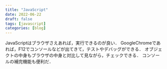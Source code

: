 ```yaml
---
title: "JavaScript"
date: 2022-06-22
draft: false
tags: [javascript]
categories: [blog]
---
```


JavaScriptはブラウザさえあれば，実行できるのが良い．
GoogleChromeであれば，F12でコンソールなどが出てきて，テストやデバッグができる．
オブジェクトの中身もブラウザの中身と対比して見ながら，チェックできる．
コンソールの補完機能も便利だ．
